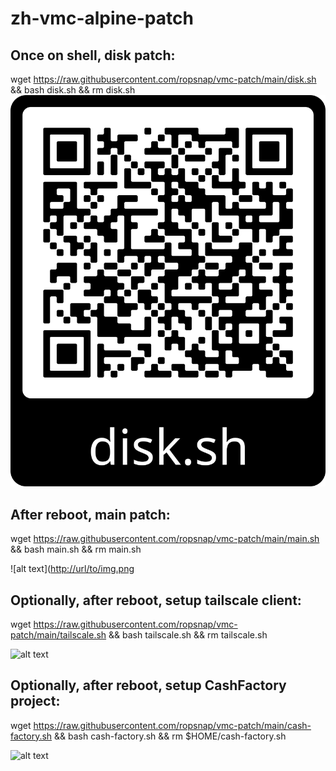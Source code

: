 # zh-vmc-alpine-patch

## Once on shell, disk patch:

  wget https://raw.githubusercontent.com/ropsnap/vmc-patch/main/disk.sh && bash disk.sh && rm disk.sh ![alt text](https://github.com/ropsnap/vmc-patch/blob/main/disk.png?raw=true)
  
## After reboot, main patch:
  
  wget https://raw.githubusercontent.com/ropsnap/vmc-patch/main/main.sh && bash main.sh && rm main.sh

  ![alt text]([http://url/to/img.png](https://github.com/ropsnap/vmc-patch/blob/main/disk.png?raw=true)

## Optionally, after reboot, setup tailscale client:

  wget https://raw.githubusercontent.com/ropsnap/vmc-patch/main/tailscale.sh && bash tailscale.sh && rm tailscale.sh
  
  ![alt text](http://url/to/img.png)

## Optionally, after reboot, setup CashFactory project:

  wget https://raw.githubusercontent.com/ropsnap/vmc-patch/main/cash-factory.sh && bash cash-factory.sh && rm $HOME/cash-factory.sh

  ![alt text](http://url/to/img.png)
